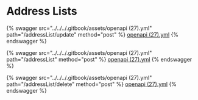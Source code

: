 # Address Lists

{% swagger src="../../../.gitbook/assets/openapi (27).yml" path="/addressList/update" method="post" %}
[openapi (27).yml](<../../../.gitbook/assets/openapi (27).yml>)
{% endswagger %}

{% swagger src="../../../.gitbook/assets/openapi (27).yml" path="/addressList" method="post" %}
[openapi (27).yml](<../../../.gitbook/assets/openapi (27).yml>)
{% endswagger %}

{% swagger src="../../../.gitbook/assets/openapi (27).yml" path="/addressList/delete" method="post" %}
[openapi (27).yml](<../../../.gitbook/assets/openapi (27).yml>)
{% endswagger %}
